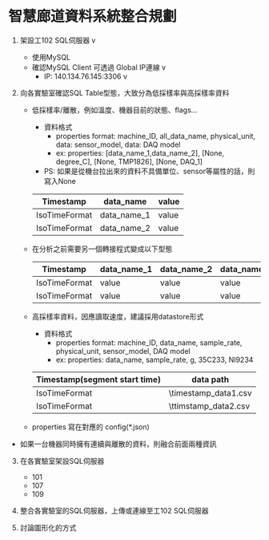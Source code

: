 
# 智慧廊道資料系統整合規劃

1. 架設工102 SQL伺服器 v
   - 使用MySQL
   - 確認MySQL Client 可透過 Global IP連線 v
     - IP: 140.134.76.145:3306 v


2. 向各實驗室確認SQL Table型態，大致分為低採樣率與高採樣率資料
   - 低採樣率/離散，例如溫度、機器目前的狀態、flags...
     - 資料格式
       - properties format: machine_ID, all_data_name, physical_unit, data: sensor_model, data: DAQ model
       - ex: properties: [data_name_1,data_name_2], [None, degree_C], [None, TMP1826], [None, DAQ_1]
      - PS: 如果是從機台拉出來的資料不具備單位、sensor等屬性的話，則寫入None

      | Timestamp     | data_name   | value |
      | ------------- | ----------- | ----- |
      | IsoTimeFormat | data_name_1 | value |
      | IsoTimeFormat | data_name_2 | value |

    - 在分析之前需要另一個轉接程式變成以下型態

      | Timestamp     | data_name_1 | data_name_2 | data_name_3 |
      | ------------- | ----------- | ----------- | ----------- |
      | IsoTimeFormat | value       | value       | value       |
      | IsoTimeFormat | value       | value       | value       |

   - 高採樣率資料，因應讀取速度，建議採用datastore形式
     - 資料格式
       - properties format: machine_ID, data_name, sample_rate, physical_unit, sensor_model, DAQ model
        - ex: properties: data_name, sample_rate, g, 35C233, NI9234
      
      | Timestamp(segment start time) | data path            |
      | ----------------------------- | -------------------- |
      | IsoTimeFormat                 | \timestamp_data1.csv |
      | IsoTimeFormat                 | \ttimstamp_data2.csv |

   - properties 寫在對應的 config(*.json)
  - 如果一台機器同時擁有連續與離散的資料，則融合前面兩種資訊

3. 在各實驗室架設SQL伺服器
   - 101
   - 107
   - 109
  
4. 整合各實驗室的SQL伺服器，上傳或連線至工102 SQL伺服器

5. 討論圖形化的方式